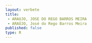 ```yaml
---
layout: verbete
title:
 - ARAUJO, JOSE DO REGO BARROS MEIRA
 - ARAÚJO, José do Rego Barros Meira
published: false
type: R
---
```


